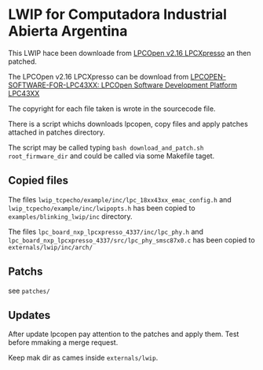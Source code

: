 # LWIP for Computadora Industrial Abierta Argentina

This LWIP hace been downloade from [LPCOpen v2.16 LPCXpresso](http://cache.nxp.com/files/microcontrollers/software/LPCWare/lpcopen_2_16_lpcxpresso_nxp_lpcxpresso_4337.zip) an then patched.

The LPCOpen v2.16 LPCXpresso can be download from [LPCOPEN-SOFTWARE-FOR-LPC43XX: LPCOpen Software Development Platform LPC43XX](http://www.nxp.com/products/microcontrollers-and-processors/arm-processors/lpc-cortex-m-mcus/lpc-cortex-m3/lpc1800-cortex-m3/lpcopen-software-development-platform-lpc43xx:LPCOPEN-SOFTWARE-FOR-LPC43XX?code=LPCOPEN-SOFTWARE-FOR-LPC43XX&nodeId=0150522FC850404BF04A3A&fpsp=1&tab=Design_Tools_Tab)

The copyright for each file taken is wrote in the sourcecode file.

There is a script whichs downloads lpcopen, copy files and apply patches attached in patches directory.

The script may be called typing `bash download_and_patch.sh root_firmware_dir` and could be called via some Makefile taget.


## Copied files

The files `lwip_tcpecho/example/inc/lpc_18xx43xx_emac_config.h` and `lwip_tcpecho/example/inc/lwipopts.h` has been copied to `examples/blinking_lwip/inc` directory.

The files `lpc_board_nxp_lpcxpresso_4337/inc/lpc_phy.h` and `lpc_board_nxp_lpcxpresso_4337/src/lpc_phy_smsc87x0.c` has been copied to `externals/lwip/inc/arch/`

## Patchs

see `patches/`

## Updates

After update lpcopen pay attention to the patches and apply them. Test before mmaking a merge request.

Keep mak dir as cames inside `externals/lwip`.
